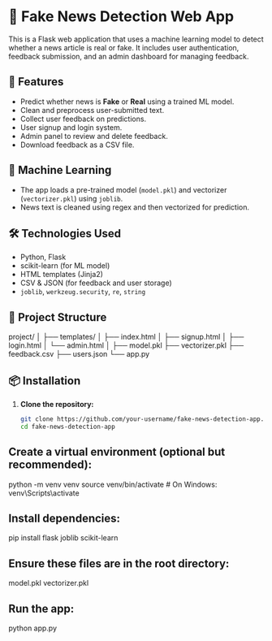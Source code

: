 # 📰 Fake News Detection Web App

This is a Flask web application that uses a machine learning model to detect whether a news article is real or fake. It includes user authentication, feedback submission, and an admin dashboard for managing feedback.

## 🚀 Features

- Predict whether news is **Fake** or **Real** using a trained ML model.
- Clean and preprocess user-submitted text.
- Collect user feedback on predictions.
- User signup and login system.
- Admin panel to review and delete feedback.
- Download feedback as a CSV file.

## 🧠 Machine Learning

- The app loads a pre-trained model (`model.pkl`) and vectorizer (`vectorizer.pkl`) using `joblib`.
- News text is cleaned using regex and then vectorized for prediction.

## 🛠 Technologies Used

- Python, Flask
- scikit-learn (for ML model)
- HTML templates (Jinja2)
- CSV & JSON (for feedback and user storage)
- `joblib`, `werkzeug.security`, `re`, `string`

## 📁 Project Structure

project/
│
├── templates/
│ ├── index.html
│ ├── signup.html
│ ├── login.html
│ └── admin.html
│
├── model.pkl
├── vectorizer.pkl
├── feedback.csv
├── users.json
└── app.py




## 📦 Installation

1. **Clone the repository:**
   ```bash
   git clone https://github.com/your-username/fake-news-detection-app.git
   cd fake-news-detection-app

## Create a virtual environment (optional but recommended):
python -m venv venv
source venv/bin/activate  # On Windows: venv\Scripts\activate

## Install dependencies:
pip install flask joblib scikit-learn

## Ensure these files are in the root directory:

model.pkl
vectorizer.pkl


## Run the app:
python app.py


